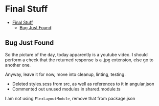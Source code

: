 # Final Stuff

- [Final Stuff](#final-stuff)
  - [Bug Just Found](#bug-just-found)

## Bug Just Found

So the picture of the day, today apparently is a youtube video.
I should perform a check that the returned response is a .jpg extension, else go to another one.  

Anyway, leave it for now, move into cleanup, linting, testing.

- Deleted styles.scss from src, as well as references to it in angular.json
- Commented out unused modules in shared.module.ts  

I am not using `FlexLayoutModule`, remove that from package.json
